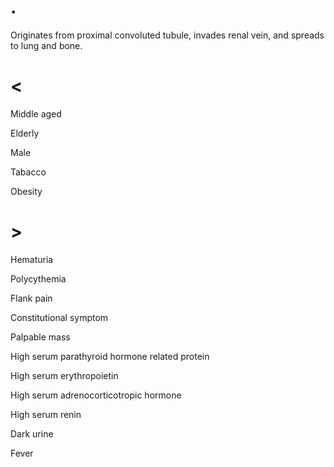 # .

Originates from proximal convoluted tubule, invades renal vein, and spreads to lung and bone.

# <

Middle aged

Elderly

Male

Tabacco

Obesity

# >

Hematuria

Polycythemia

Flank pain

Constitutional symptom

Palpable mass

High serum parathyroid hormone related protein

High serum erythropoietin

High serum adrenocorticotropic hormone

High serum renin

Dark urine

Fever
